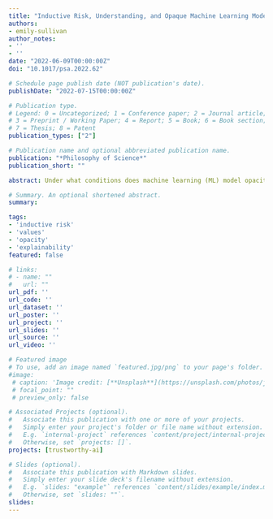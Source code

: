 ```yaml
---
title: "Inductive Risk, Understanding, and Opaque Machine Learning Models"
authors:
- emily-sullivan
author_notes:
- ''
- ''
date: "2022-06-09T00:00:00Z"
doi: "10.1017/psa.2022.62"

# Schedule page publish date (NOT publication's date).
publishDate: "2022-07-15T00:00:00Z"

# Publication type.
# Legend: 0 = Uncategorized; 1 = Conference paper; 2 = Journal article;
# 3 = Preprint / Working Paper; 4 = Report; 5 = Book; 6 = Book section;
# 7 = Thesis; 8 = Patent
publication_types: ["2"]

# Publication name and optional abbreviated publication name.
publication: "*Philosophy of Science*"
publication_short: ""

abstract: Under what conditions does machine learning (ML) model opacity inhibit the possibility of explaining and understanding phenomena? In this paper, I argue that non-epistemic values give shape to the ML opacity problem even if we keep researcher interests fixed. Treating ML models as an instance of doing model-based science to explain and understand phenomena reveals that there is (i) an *external* opacity problem, where the presence of inductive risk imposes higher standards on externally validating models, and (ii) an *internal* opacity problem, where greater inductive risk demands a higher level of transparency regarding the inferences the model makes.

# Summary. An optional shortened abstract.
summary:

tags:
- 'inductive risk'
- 'values'
- 'opacity'
- 'explainability'
featured: false

# links:
# - name: ""
#   url: ""
url_pdf: ''
url_code: ''
url_dataset: ''
url_poster: ''
url_project: ''
url_slides: ''
url_source: ''
url_video: ''

# Featured image
# To use, add an image named `featured.jpg/png` to your page's folder. 
#image:
 # caption: 'Image credit: [**Unsplash**](https://unsplash.com/photos/jdD8gXaTZsc)'
 # focal_point: ""
 # preview_only: false

# Associated Projects (optional).
#   Associate this publication with one or more of your projects.
#   Simply enter your project's folder or file name without extension.
#   E.g. `internal-project` references `content/project/internal-project/index.md`.
#   Otherwise, set `projects: []`.
projects: [trustworthy-ai]

# Slides (optional).
#   Associate this publication with Markdown slides.
#   Simply enter your slide deck's filename without extension.
#   E.g. `slides: "example"` references `content/slides/example/index.md`.
#   Otherwise, set `slides: ""`.
slides:
---
```


